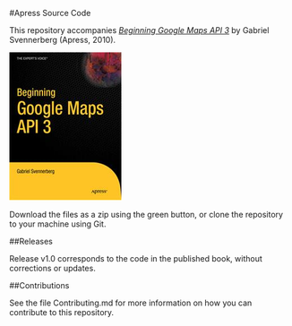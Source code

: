 #Apress Source Code

This repository accompanies [*Beginning Google Maps API 3*](http://www.apress.com/9781430228028) by Gabriel Svennerberg (Apress, 2010).

![Cover image](9781430228028.jpg)

Download the files as a zip using the green button, or clone the repository to your machine using Git.

##Releases

Release v1.0 corresponds to the code in the published book, without corrections or updates.

##Contributions

See the file Contributing.md for more information on how you can contribute to this repository.
